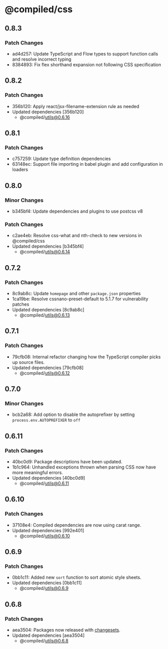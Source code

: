 # @compiled/css

## 0.8.3

### Patch Changes

- ad4d257: Update TypeScript and Flow types to support function calls and resolve incorrect typing
- 8384893: Fix flex shorthand expansion not following CSS specification

## 0.8.2

### Patch Changes

- 356b120: Apply react/jsx-filename-extension rule as needed
- Updated dependencies [356b120]
  - @compiled/utils@0.6.16

## 0.8.1

### Patch Changes

- c757259: Update type definition dependencies
- 63148ec: Support file importing in babel plugin and add configuration in loaders

## 0.8.0

### Minor Changes

- b345bf4: Update dependencies and plugins to use postcss v8

### Patch Changes

- c2ae4eb: Resolve css-what and nth-check to new versions in @compiled/css
- Updated dependencies [b345bf4]
  - @compiled/utils@0.6.14

## 0.7.2

### Patch Changes

- 8c9ab8c: Update `homepage` and other `package.json` properties
- 1ca19be: Resolve cssnano-preset-default to 5.1.7 for vulnerability patches
- Updated dependencies [8c9ab8c]
  - @compiled/utils@0.6.13

## 0.7.1

### Patch Changes

- 79cfb08: Internal refactor changing how the TypeScript compiler picks up source files.
- Updated dependencies [79cfb08]
  - @compiled/utils@0.6.12

## 0.7.0

### Minor Changes

- bcb2a68: Add option to disable the autoprefixer by setting `process.env.AUTOPREFIXER` to `off`

## 0.6.11

### Patch Changes

- 40bc0d9: Package descriptions have been updated.
- 1b1c964: Unhandled exceptions thrown when parsing CSS now have more meaningful errors.
- Updated dependencies [40bc0d9]
  - @compiled/utils@0.6.11

## 0.6.10

### Patch Changes

- 37108e4: Compiled dependencies are now using carat range.
- Updated dependencies [992e401]
  - @compiled/utils@0.6.10

## 0.6.9

### Patch Changes

- 0bb1c11: Added new `sort` function to sort atomic style sheets.
- Updated dependencies [0bb1c11]
  - @compiled/utils@0.6.9

## 0.6.8

### Patch Changes

- aea3504: Packages now released with [changesets](https://github.com/atlassian/changesets).
- Updated dependencies [aea3504]
  - @compiled/utils@0.6.8

